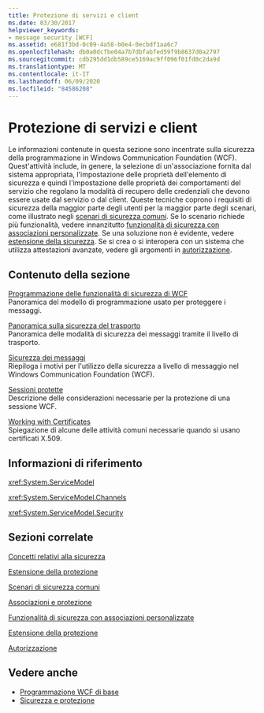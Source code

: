 ```yaml
---
title: Protezione di servizi e client
ms.date: 03/30/2017
helpviewer_keywords:
- message security [WCF]
ms.assetid: e681f3bd-0c09-4a58-b0e4-0ecbdf1aa6c7
ms.openlocfilehash: db0a0dcfbe04a7b7dbfabfed59f9b8637d0a2797
ms.sourcegitcommit: cdb295dd1db589ce5169ac9ff096f01fd0c2da9d
ms.translationtype: MT
ms.contentlocale: it-IT
ms.lasthandoff: 06/09/2020
ms.locfileid: "84586208"
---
```

# <a name="securing-services-and-clients"></a>Protezione di servizi e client
Le informazioni contenute in questa sezione sono incentrate sulla sicurezza della programmazione in Windows Communication Foundation (WCF). Quest'attività include, in genere, la selezione di un'associazione fornita dal sistema appropriata, l'impostazione delle proprietà dell'elemento di sicurezza e quindi l'impostazione delle proprietà dei comportamenti del servizio che regolano la modalità di recupero delle credenziali che devono essere usate dal servizio o dal client. Queste tecniche coprono i requisiti di sicurezza della maggior parte degli utenti per la maggior parte degli scenari, come illustrato negli [scenari di sicurezza comuni](common-security-scenarios.md). Se lo scenario richiede più funzionalità, vedere innanzitutto [funzionalità di sicurezza con associazioni personalizzate](security-capabilities-with-custom-bindings.md). Se una soluzione non è evidente, vedere [estensione della sicurezza](../extending/extending-security.md). Se si crea o si interopera con un sistema che utilizza attestazioni avanzate, vedere gli argomenti in [autorizzazione](authorization-in-wcf.md).  
  
## <a name="in-this-section"></a>Contenuto della sezione  
 [Programmazione delle funzionalità di sicurezza di WCF](programming-wcf-security.md)  
 Panoramica del modello di programmazione usato per proteggere i messaggi.  
  
 [Panoramica sulla sicurezza del trasporto](transport-security-overview.md)  
 Panoramica delle modalità di sicurezza dei messaggi tramite il livello di trasporto.  
  
 [Sicurezza dei messaggi](message-security-in-wcf.md)  
 Riepiloga i motivi per l'utilizzo della sicurezza a livello di messaggio nel Windows Communication Foundation (WCF).  
  
 [Sessioni protette](secure-sessions.md)  
 Descrizione delle considerazioni necessarie per la protezione di una sessione WCF.  
  
 [Working with Certificates](working-with-certificates.md)  
 Spiegazione di alcune delle attività comuni necessarie quando si usano certificati X.509.  
  
## <a name="reference"></a>Informazioni di riferimento  
 <xref:System.ServiceModel>  
  
 <xref:System.ServiceModel.Channels>  
  
 <xref:System.ServiceModel.Security>  
  
## <a name="related-sections"></a>Sezioni correlate  
 [Concetti relativi alla sicurezza](security-concepts.md)  
  
 [Estensione della protezione](../extending/extending-security.md)  
  
 [Scenari di sicurezza comuni](common-security-scenarios.md)  
  
 [Associazioni e protezione](bindings-and-security.md)  
  
 [Funzionalità di sicurezza con associazioni personalizzate](security-capabilities-with-custom-bindings.md)  
  
 [Estensione della protezione](../extending/extending-security.md)  
  
 [Autorizzazione](authorization-in-wcf.md)  
  
## <a name="see-also"></a>Vedere anche

- [Programmazione WCF di base](../basic-wcf-programming.md)
- [Sicurezza e protezione](https://docs.microsoft.com/previous-versions/appfabric/ee677202(v=azure.10))
